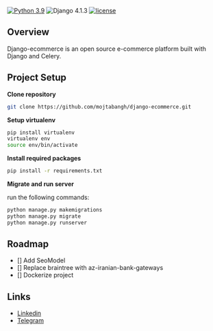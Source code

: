 [![Python 3.9](https://img.shields.io/badge/python-3.9-yellow.svg)](https://www.python.org/downloads/release/python-390/)
![Django 4.1.3](https://img.shields.io/badge/Django-4.1.3-green.svg)
[![license](https://img.shields.io/github/license/mojtabangh/django-ecommerce)](https://github.com/mojtabangh/django-ecommerce/blob/master/LICENSE)
## Overview
Django-ecommerce is an open source e-commerce platform built with Django and Celery.

## Project Setup
**Clone repository**
```sh
git clone https://github.com/mojtabangh/django-ecommerce.git
```
**Setup virtualenv**
```sh
pip install virtualenv
virtualenv env
source env/bin/activate
```
**Install required packages**
```sh
pip install -r requirements.txt
```
**Migrate and run server**

run the following commands:
```sh
python manage.py makemigrations
python manage.py migrate
python manage.py runserver
```
<!-- ToDo List -->
## Roadmap

- [] Add SeoModel 
- [] Replace braintree with  az-iranian-bank-gateways
- [] Dockerize project

## Links
- [Linkedin](https://www.linkedin.com/in/mojtabangh/)
- [Telegram](https://t.me/Mojtaba_Naghavi)
